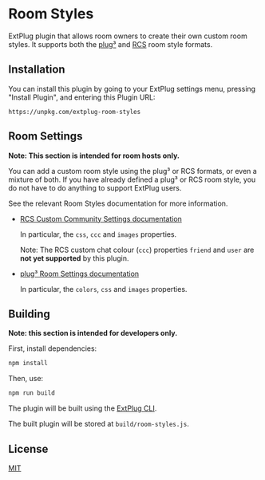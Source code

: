 Room Styles
===========

ExtPlug plugin that allows room owners to create their own custom room styles.
It supports both the [plug³](https://github.com/plugCubed/plugCubed/wiki/Room-Settings)
and [RCS](https://rcs.radiant.dj/ccs) room style formats.

## Installation

You can install this plugin by going to your ExtPlug settings menu, pressing "Install Plugin",
and entering this Plugin URL:

```
https://unpkg.com/extplug-room-styles
```

## Room Settings

**Note: This section is intended for room hosts only.**

You can add a custom room style using the plug³ or RCS formats, or even a
mixture of both. If you have already defined a plug³ or RCS room style, you do
not have to do anything to support ExtPlug users.

See the relevant Room Styles documentation for more information.

  * [RCS Custom Community Settings documentation](https://rcs.radiant.dj/ccs)

    In particular, the `css`, `ccc` and `images` properties.

    Note: The RCS custom chat colour (`ccc`) properties `friend` and `user` are
    **not yet supported** by this plugin.

  * [plug³ Room Settings documentation](https://github.com/plugCubed/plugCubed/wiki/Room-Settings)

    In particular, the `colors`, `css` and `images` properties.

## Building

**Note: this section is intended for developers only.**

First, install dependencies:

```bash
npm install
```

Then, use:

```bash
npm run build
```

The plugin will be built using the [ExtPlug CLI](https://github.com/extplug/extplug-cli).

The built plugin will be stored at `build/room-styles.js`.

## License

[MIT](./LICENSE)

